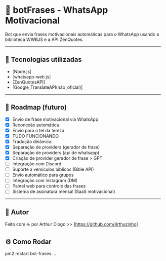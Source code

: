 # 🤖 botFrases - WhatsApp Motivacional

Bot que envia frases motivacionais automáticas para o WhatsApp usando a biblioteca WWBJS e a API ZenQuotes.

---

## 🔌 Tecnologias utilizadas

- [Node.js]
- [whatsapp-web.js]
- [ZenQuotesAPI]
- [Google_TranslateAPI(não_oficial)]

---

## 📍 Roadmap (futuro)

- [x] Envio de frase motivacional via WhatsApp
- [x] Reconexão automática
- [x] Envio para o tel da tereza
- [x] TUDO FUNCIONANDO
- [x] Tradução dinâmica
- [x] Separação de providers (gerador de frase)
- [x] Separação de providers (api de whatsapp)
- [x] Criação de provider gerador de frase > GPT
- [ ] Integração com Discord
- [ ] Suporte a versículos bíblicos (Bible API)
- [ ] Envio automático para grupos
- [ ] Integração com Instagram (DM)
- [ ] Painel web para controle das frases
- [ ] Sistema de assinatura mensal (SaaS motivacional)

---

## 👤 Autor

Feito com ☕ por Arthur Diogo >> [https://github.com/4rthuzinho]


## ⚙️ Como Rodar

pm2 restart bot-frases
...